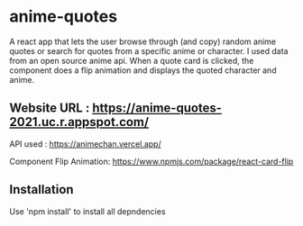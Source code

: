 # anime-quotes

A react app that lets the user browse through (and copy) random anime quotes or search for quotes from a specific anime or character.
I used data from an open source anime api. When a quote card is clicked, the component does a flip animation and displays the quoted character and anime.

## Website URL : https://anime-quotes-2021.uc.r.appspot.com/ 

API used : https://animechan.vercel.app/

Component Flip Animation: https://www.npmjs.com/package/react-card-flip

## Installation
Use 'npm install' to install all depndencies